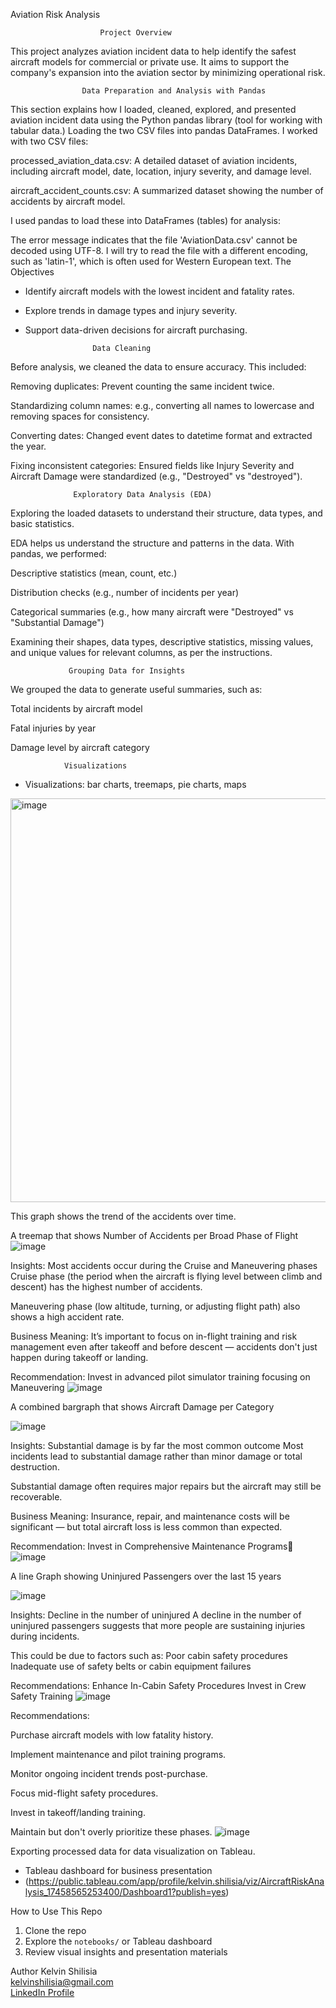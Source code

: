 Aviation Risk Analysis

                        Project Overview
This project analyzes aviation incident data to help identify the safest aircraft models for commercial or private use. It aims to support the company's expansion into the aviation sector by minimizing operational risk.

                    Data Preparation and Analysis with Pandas
This section explains how I loaded, cleaned, explored, and presented aviation incident data using the Python pandas library (tool for working with tabular data.)
Loading the two CSV files into pandas DataFrames.
I worked with two CSV files:

processed_aviation_data.csv: A detailed dataset of aviation incidents, including aircraft model, date, location, injury severity, and damage level.

aircraft_accident_counts.csv: A summarized dataset showing the number of accidents by aircraft model.

I used pandas to load these into DataFrames (tables) for analysis:

The error message indicates that the file 'AviationData.csv' cannot be decoded using UTF-8. I will try to read the file with a different encoding, such as 'latin-1', which is often used for Western European text.
The Objectives
- Identify aircraft models with the lowest incident and fatality rates.
- Explore trends in damage types and injury severity.
- Support data-driven decisions for aircraft purchasing.
  
                     Data Cleaning
Before analysis, we cleaned the data to ensure accuracy. This included:

Removing duplicates: Prevent counting the same incident twice.

Standardizing column names: e.g., converting all names to lowercase and removing spaces for consistency.

Converting dates: Changed event dates to datetime format and extracted the year.

Fixing inconsistent categories: Ensured fields like Injury Severity and Aircraft Damage were standardized (e.g., "Destroyed" vs "destroyed").


                  Exploratory Data Analysis (EDA)

Exploring the loaded datasets to understand their structure, data types, and basic statistics.

EDA helps us understand the structure and patterns in the data. With pandas, we performed:

Descriptive statistics (mean, count, etc.)

Distribution checks (e.g., number of incidents per year)

Categorical summaries (e.g., how many aircraft were "Destroyed" vs "Substantial Damage")

Examining their shapes, data types, descriptive statistics, missing values, and unique values for relevant columns, as per the instructions.

                 Grouping Data for Insights
We grouped the data to generate useful summaries, such as:

Total incidents by aircraft model

Fatal injuries by year

Damage level by aircraft category

                Visualizations

- Visualizations: bar charts, treemaps, pie charts, maps
<img width="646" alt="image" src="https://github.com/user-attachments/assets/52229274-a56b-4e65-9c8f-851438430df8" />

This graph shows the trend of the accidents over time. 

A treemap that shows Number of Accidents per Broad Phase of Flight 
![image](https://github.com/user-attachments/assets/70fea892-b765-4bde-ae37-23913e182a5e)

Insights: 
Most accidents occur during the Cruise and Maneuvering phases
Cruise phase (the period when the aircraft is flying level between climb and descent) has the highest number of accidents.

Maneuvering phase (low altitude, turning, or adjusting flight path) also shows a high accident rate.

Business Meaning: It’s important to focus on in-flight training and risk management even after takeoff and before descent — accidents don't just happen during takeoff or landing.

Recommendation: Invest in advanced pilot simulator training focusing on Maneuvering
![image](https://github.com/user-attachments/assets/1f5ae50d-e606-46e9-b361-7815014ca7f1)

A combined bargraph that shows Aircraft Damage per Category 

![image](https://github.com/user-attachments/assets/33e97748-e9d8-452f-9218-e4b461bce6d3)

Insights: 
Substantial damage is by far the most common outcome
Most incidents lead to substantial damage rather than minor damage or total destruction.


Substantial damage often requires major repairs but the aircraft may still be recoverable.


Business Meaning: Insurance, repair, and maintenance costs will be significant — but total aircraft loss is less common than expected.


Recommendation: Invest in Comprehensive Maintenance Programs
![image](https://github.com/user-attachments/assets/5fab60d9-2546-44e4-8057-b22d7128f8a4)

A line Graph showing Uninjured Passengers over the last 15 years

![image](https://github.com/user-attachments/assets/1c972d3a-4209-4da0-b1e9-96d20b98bdc1)

Insights: 
Decline in the number of uninjured
A decline in the number of uninjured passengers suggests that more people are sustaining injuries during incidents.

This could be due to factors such as:
Poor cabin safety procedures
Inadequate use of safety belts or cabin equipment failures

Recommendations:
Enhance In-Cabin Safety Procedures
Invest in Crew Safety Training
![image](https://github.com/user-attachments/assets/2ce296f6-b456-494d-bab1-de38c74b0e5d)

Recommendations: 

Purchase aircraft models with low fatality history.

Implement maintenance and pilot training programs.

Monitor ongoing incident trends post-purchase.

Focus mid-flight safety procedures.

Invest in takeoff/landing training.

Maintain but don't overly prioritize these phases.
![image](https://github.com/user-attachments/assets/18bf9ea0-0a0d-437e-875f-6a0fb2cd0416)

Exporting processed data for data visualization on Tableau. 
- Tableau dashboard for business presentation
- (https://public.tableau.com/app/profile/kelvin.shilisia/viz/AircraftRiskAnalysis_17458565253400/Dashboard1?publish=yes)

How to Use This Repo
1. Clone the repo
2. Explore the `notebooks/` or Tableau dashboard
3. Review visual insights and presentation materials

Author
Kelvin Shilisia  
kelvinshilisia@gmail.com  
[LinkedIn Profile](https://www.linkedin.com/in/your-profile)






